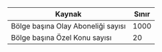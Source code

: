 | Kaynak | Sınır |
| --- | --- |
| Bölge başına Olay Aboneliği sayısı |1000 |
| Bölge başına Özel Konu sayısı |20 |